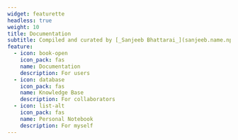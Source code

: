 ```yaml
---
widget: featurette
headless: true
weight: 10
title: Documentation
subtitle: Compiled and curated by [_Sanjeeb Bhattarai_](sanjeeb.name.np) ✨
feature:
  - icon: book-open
    icon_pack: fas
    name: Documentation
    description: For users
  - icon: database
    icon_pack: fas
    name: Knowledge Base
    description: For collaborators
  - icon: list-alt
    icon_pack: fas
    name: Personal Notebook
    description: For myself
---
```


